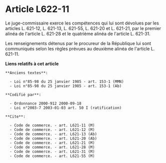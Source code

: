 # Article L622-11

Le juge-commissaire exerce les compétences qui lui sont dévolues par les articles L. 621-12, L. 621-13, L. 621-55, L. 621-20
et L. 621-21, par le premier alinéa de l'article L. 621-28 et le quatrième alinéa de l'article L. 621-31.

Les renseignements détenus par le procureur de la République lui sont communiqués selon les règles prévues au deuxième alinéa
de l'article L. 621-11.

**Liens relatifs à cet article**

	**Anciens textes**:

	  - Loi n°85-98 du 25 janvier 1985 - art. 153-1 (MMN)
	  - Loi n°85-98 du 25 janvier 1985 - art. 153-1 (Ab)

	**Codifié par**:

	  - Ordonnance 2000-912 2000-09-18
	  - Loi n°2003-7 2003-01-03 art. 50 I (ratification)

	**Cite**:

	  - Code de commerce. - art. L621-11 (M)
	  - Code de commerce. - art. L621-12 (M)
	  - Code de commerce. - art. L621-13 (Ab)
	  - Code de commerce. - art. L621-20 (Ab)
	  - Code de commerce. - art. L621-21 (M)
	  - Code de commerce. - art. L621-28 (M)
	  - Code de commerce. - art. L621-31 (M)
	  - Code de commerce. - art. L621-55 (M)
